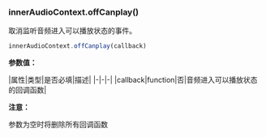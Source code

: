 ### innerAudioContext.offCanplay()

取消监听音频进入可以播放状态的事件。

```js
innerAudioContext.offCanplay(callback)
```

**参数值：**

|属性|类型|是否必填|描述|
|-|-|-|
|callback|function|否|音频进入可以播放状态的回调函数|

**注意：**

参数为空时将删除所有回调函数
